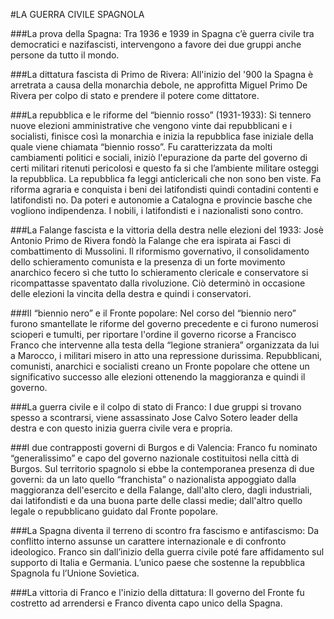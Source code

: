 #LA GUERRA CIVILE SPAGNOLA

###La prova della Spagna:
Tra 1936 e 1939 in Spagna c’è guerra civile tra democratici e nazifascisti, intervengono a favore dei due gruppi anche persone da tutto il mondo.

###La dittatura fascista di Primo de Rivera:
All'inizio del '900 la Spagna è arretrata a causa della monarchia  debole, ne approfitta Miguel Primo De Rivera per colpo di stato e prendere il potere come dittatore.

###La repubblica e le riforme del “biennio rosso” (1931-1933):
Si tennero nuove elezioni amministrative che vengono vinte dai repubblicani e i socialisti, finisce così la monarchia e inizia la repubblica  fase iniziale della quale viene chiamata “biennio rosso”. Fu caratterizzata da molti cambiamenti politici e sociali, iniziò l'epurazione da parte del governo di certi militari ritenuti pericolosi e questo fa si che l’ambiente militare osteggi la repubblica. La repubblica fa leggi anticlericali che non sono ben viste. Fa riforma agraria e conquista i beni dei latifondisti quindi contadini contenti e latifondisti no. Da poteri e autonomie a Catalogna e provincie basche che vogliono indipendenza. I nobili, i latifondisti e i nazionalisti sono contro.

###La Falange fascista e la vittoria della destra nelle elezioni del 1933:
Josè Antonio Primo de Rivera fondò la Falange che era ispirata ai Fasci di combattimento di Mussolini. Il riformismo governativo, il consolidamento dello schieramento comunista e la presenza di un forte movimento anarchico fecero sì che tutto lo schieramento clericale e conservatore si ricompattasse spaventato dalla rivoluzione. Ciò determinò in occasione delle elezioni la vincita della destra e quindi i conservatori.

###Il “biennio nero” e il Fronte popolare:
Nel corso del “biennio nero” furono smantellate le riforme del governo precedente e ci furono numerosi scioperi e tumulti, per riportare l'ordine il governo ricorse a Francisco Franco che intervenne alla testa della “legione straniera” organizzata da lui a Marocco, i militari misero in atto una repressione durissima. Repubblicani, comunisti, anarchici e socialisti creano un Fronte popolare che ottene un significativo successo alle elezioni ottenendo la maggioranza e quindi il governo.

###La guerra  civile e il colpo di stato di Franco:
I due gruppi si trovano spesso a scontrarsi, viene assassinato Jose Calvo Sotero leader della destra e con questo inizia guerra civile vera e propria.

###I due contrapposti governi di Burgos e di Valencia:
Franco fu nominato “generalissimo” e capo del governo nazionale costituitosi nella città di Burgos. Sul territorio spagnolo si ebbe la contemporanea presenza di due governi: da un lato quello “franchista”  o nazionalista appoggiato dalla maggioranza dell'esercito e della Falange, dall'alto clero, dagli industriali, dai latifondisti e da una buona parte delle classi medie; dall'altro quello legale o repubblicano guidato dal Fronte popolare.

###La Spagna diventa il terreno di scontro fra fascismo e antifascismo:
 Da conflitto interno assunse un carattere internazionale e di confronto ideologico. Franco sin dall’inizio della guerra civile poté fare affidamento sul supporto di Italia e Germania. L’unico paese che sostenne la repubblica Spagnola fu l’Unione Sovietica.

###La vittoria di Franco e l'inizio della dittatura:
Il governo del Fronte fu costretto ad arrendersi e Franco diventa capo unico della Spagna.
